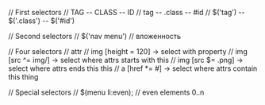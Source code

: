 // First selectors
// TAG      --      CLASS        --     ID
// tag      --      .class       --     #id
// $('tag') --      $('.class')  --     $('#id')

// Second selectors
// $('nav menu')
// вложенность

// Four selectors
// attr
// img [height = 120]   -> select with property
// img [src ^= img/]    -> select where attrs starts with this
// img [src $= .png]    -> select where attrs ends this this
// a [href *= #]        -> select where attrs contain this thing

// Special selectors
// $(menu li:even); // even elements 0..n

